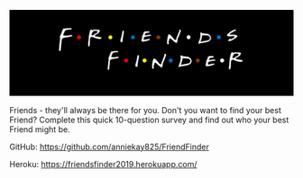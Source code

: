 ![FriendsFinder](app/public/images/logoLG.png)

Friends - they'll always be there for you.  Don't you want to find your best Friend?  Complete this quick 10-question survey and find out who your best Friend might be.


GitHub: https://github.com/anniekay825/FriendFinder

Heroku: https://friendsfinder2019.herokuapp.com/
